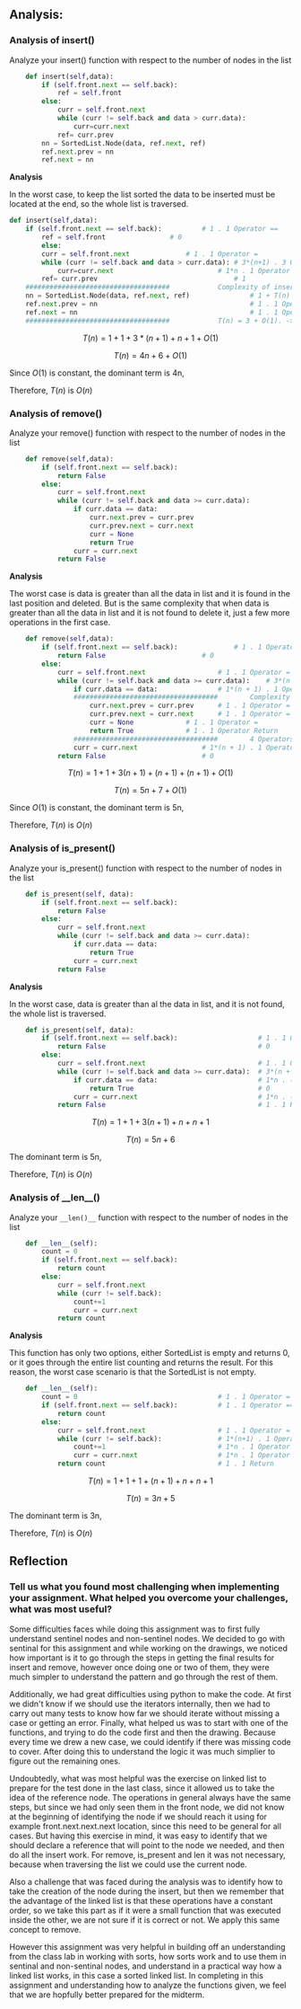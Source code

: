 ## Analysis:


### Analysis of insert()

Analyze your insert() function with respect to the number of nodes in the list

```python
	def insert(self,data):
		if (self.front.next == self.back):
			ref = self.front
		else:
			curr = self.front.next
			while (curr != self.back and data > curr.data):
				curr=curr.next
			ref= curr.prev
		nn = SortedList.Node(data, ref.next, ref)
		ref.next.prev = nn
		ref.next = nn
```

**Analysis**

In the worst case, to keep the list sorted the data to be inserted must be located at the end, so the whole list is traversed.

```python
def insert(self,data):
	if (self.front.next == self.back):			# 1 . 1 Operator ==
		ref = self.front				# 0
    	else:       
		curr = self.front.next				# 1 . 1 Operator =
		while (curr != self.back and data > curr.data):	# 3*(n+1) . 3 Operators (>, and, !=) repeated n+1 times, till reach the sentinel node
			curr=curr.next                          # 1*n . 1 Operator = repeated n times
		ref= curr.prev                                  # 1
	####################################			Complexity of insert a node in a link List Should be Constant O(1)
	nn = SortedList.Node(data, ref.next, ref)               # 1 + T(n) for init the Sorted List Node, that should be O(1), cause it is only assigning values. 
	ref.next.prev = nn                                      # 1 . 1 Operator                                 
	ref.next = nn                                           # 1 . 1 Operator
	####################################			T(n) = 3 + O(1). -> O(1). Complexity of insert a node in a link List Should be Constant O(1)
```

$$ T(n) = 1 + 1 + 3*(n+1) + n + 1 + O(1) $$

$$ T(n) = 4n + 6 + O(1) $$

Since $O(1)$ is constant, the dominant term is 4n,

Therefore, $T(n)$ is $O(n)$


### Analysis of remove()

Analyze your remove() function with respect to the number of nodes in the list

```python
	def remove(self,data):
		if (self.front.next == self.back):
			return False
		else:
			curr = self.front.next
			while (curr != self.back and data >= curr.data):
				if curr.data == data:
					curr.next.prev = curr.prev
					curr.prev.next = curr.next
					curr = None
					return True
				curr = curr.next
			return False
```

**Analysis**

The worst case is data is greater than all the data in list and it is found in the last position and deleted. But is the same complexity that when data is greater than all the data in list and it is not found to delete it, just a few more operations in the first case.

```python
	def remove(self,data):			
		if (self.front.next == self.back):				# 1 . 1 Operator ==
			return False						# 0 
		else:
			curr = self.front.next					# 1 . 1 Operator =
			while (curr != self.back and data >= curr.data):	# 3*(n + 1) . 3 Operators, !=, and >= repeated n+1 times, till reach the sentinel node
				if curr.data == data:				# 1*(n + 1) . 1 Operator =, repeated (n-1) times
				####################################		Complexity of delete a node in a link List Should be Constant O(1)
					curr.next.prev = curr.prev		# 1 . 1 Operator =
					curr.prev.next = curr.next		# 1 . 1 Operator =
					curr = None				# 1 . 1 Operator =
					return True				# 1 . 1 Operator Return
				####################################		4 Operators. T(n) of delete a node => O(1)
				curr = curr.next				# 1*(n + 1) . 1 Operator =, repeated (n-1) times
			return False						# 0 
```

$$ T(n) = 1 + 1 + 3(n+1) + (n+1) + (n+1) + O(1) $$

$$ T(n) = 5n + 7 + O(1) $$

Since $O(1)$ is constant, the dominant term is 5n,

Therefore, $T(n)$ is $O(n)$

### Analysis of is_present()

Analyze your is_present() function with respect to the number of nodes in the list

```python
    def is_present(self, data):
        if (self.front.next == self.back):
            return False
        else:
            curr = self.front.next
            while (curr != self.back and data >= curr.data):
                if curr.data == data:
                    return True
                curr = curr.next
            return False
```

**Analysis**

In the worst case, data is greater than al the data in list, and it is not found, the whole list is traversed.

```python
    def is_present(self, data):
        if (self.front.next == self.back):                    # 1 . 1 Operator ==
            return False                                      # 0
        else:   
            curr = self.front.next                            # 1 . 1 Operator =
            while (curr != self.back and data >= curr.data):  # 3*(n + 1) . 3 Operators, !=, and >= repeated n+1 times, till reach the sentinel node
                if curr.data == data:                         # 1*n . (1 Operator == repeated n times)
                    return True                               # 0
                curr = curr.next                              # 1*n . (1 Operator = repeated n times)
            return False                                      # 1 . 1 Return
```

$$ T(n) = 1 + 1 + 3(n+1) + n + n +1 $$

$$ T(n) = 5n + 6 $$

The dominant term is 5n,

Therefore, $T(n)$ is $O(n)$


### Analysis of \_\_len\_\_()

Analyze your ```__len()__``` function with respect to the number of nodes in the list

```python
    def __len__(self):
        count = 0
        if (self.front.next == self.back):
            return count
        else:
            curr = self.front.next
            while (curr != self.back):
                count+=1
                curr = curr.next
            return count
```

**Analysis**

This function has only two options, either SortedList is empty and returns 0, or it goes through the entire list counting and returns the result. For this reason, the worst case scenario is that the SortedList is not empty.

```python
    def __len__(self):
        count = 0                                   # 1 . 1 Operator =
        if (self.front.next == self.back):          # 1 . 1 Operator ==
            return count
        else:
            curr = self.front.next                  # 1 . 1 Operator =
            while (curr != self.back):              # 1*(n+1) . 1 Operator != repeated n+1 times, till reach the sentinel node
                count+=1                            # 1*n . 1 Operator += repeated n times
                curr = curr.next                    # 1*n . 1 Operator =
            return count                            # 1 . 1 Return
```

$$ T(n) = 1 + 1 + 1 + (n+1) + n + n +1 $$

$$ T(n) = 3n + 5 $$

The dominant term is 3n,

Therefore, $T(n)$ is $O(n)$

## Reflection


### Tell us what you found most challenging when implementing your assignment. What helped you overcome your challenges, what was most useful?

Some difficulties faces while doing this assignment was to first fully understand sentinel nodes and non-sentinel nodes. We decided to go with sentinal for this assignment and while working on the drawings, we noticed how important is it to go through the steps in getting the final results for insert and remove, however once doing one or two of them, they were much simpler to understand the pattern and go through the rest of them. 

Additionally, we had great difficulties using python to make the code. At first we didn't know if we should use the iterators internally, then we had to carry out many tests to know how far we should iterate without missing a case or getting an error. Finally, what helped us was to start with one of the functions, and trying to do the code first and then the drawing. Because every time we drew a new case, we could identify if there was missing code to cover. After doing this to understand the logic it was much simplier to figure out the remaining ones.

Undoubtedly, what was most helpful was the exercise on linked list to prepare for the test done in the last class, since it allowed us to take the idea of the reference node. The operations in general always have the same steps, but since we had only seen them in the front node, we did not know at the beginning of identifying the node if we should reach it using for example front.next.next.next location, since this need to be general for all cases. But having this exercise in mind, it was easy to identify that we should declare a reference that will point to the node we needed, and then do all the insert work. For remove, is_present and len it was not necessary, because when traversing the list we could use the current node.

Also a challenge that was faced during the analysis was to identify how to take the creation of the node during the insert, but then we remember that the advantage of the linked list is that these operations have a constant order, so we take this part as if it were a small function that was executed inside the other, we are not sure if it is correct or not. We apply this same concept to remove.

However this assignment was very helpful in building off an understanding from the class lab in working with sorts, how sorts work and to use them in sentinal and non-sentinal nodes, and understand in a practical way how a linked list works, in this case a sorted linked list. In completing in this assignment and understanding how to analyze the functions given, we feel that we are hopfully better prepared for the midterm.
